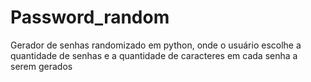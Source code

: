 # Password_random
Gerador de senhas randomizado em python, onde o usuário escolhe a quantidade de senhas e a quantidade de caracteres em cada senha a serem gerados
